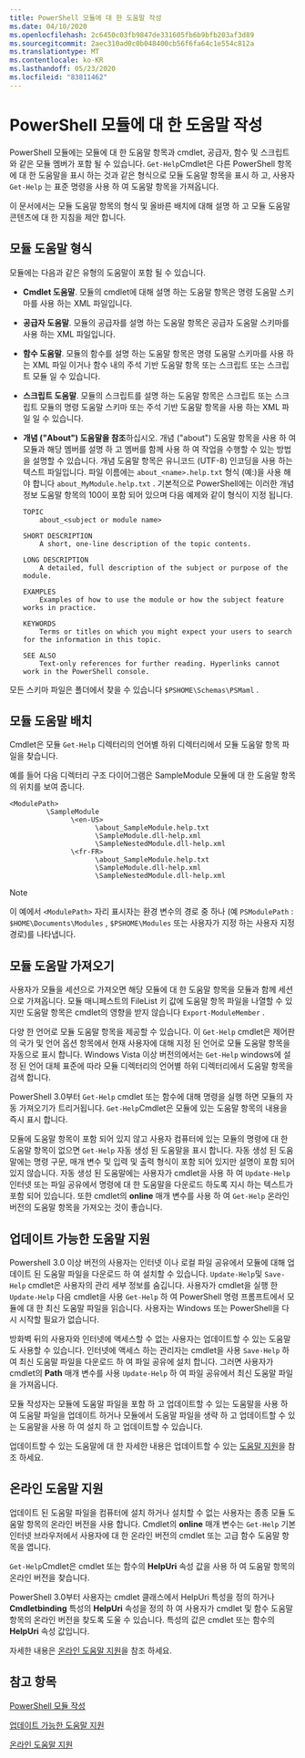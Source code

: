 ```yaml
---
title: PowerShell 모듈에 대 한 도움말 작성
ms.date: 04/10/2020
ms.openlocfilehash: 2c6450c03fb9847de331605fb6b9bfb203af3d89
ms.sourcegitcommit: 2aec310ad0c0b048400cb56f6fa64c1e554c812a
ms.translationtype: MT
ms.contentlocale: ko-KR
ms.lasthandoff: 05/23/2020
ms.locfileid: "83811462"
---
```

# <a name="writing-help-for-powershell-modules"></a>PowerShell 모듈에 대 한 도움말 작성

PowerShell 모듈에는 모듈에 대 한 도움말 항목과 cmdlet, 공급자, 함수 및 스크립트와 같은 모듈 멤버가 포함 될 수 있습니다. `Get-Help`Cmdlet은 다른 PowerShell 항목에 대 한 도움말을 표시 하는 것과 같은 형식으로 모듈 도움말 항목을 표시 하 고, 사용자 `Get-Help` 는 표준 명령을 사용 하 여 도움말 항목을 가져옵니다.

이 문서에서는 모듈 도움말 항목의 형식 및 올바른 배치에 대해 설명 하 고 모듈 도움말 콘텐츠에 대 한 지침을 제안 합니다.

## <a name="types-of-module-help"></a>모듈 도움말 형식

모듈에는 다음과 같은 유형의 도움말이 포함 될 수 있습니다.

- **Cmdlet 도움말**. 모듈의 cmdlet에 대해 설명 하는 도움말 항목은 명령 도움말 스키마를 사용 하는 XML 파일입니다.

- **공급자 도움말**. 모듈의 공급자를 설명 하는 도움말 항목은 공급자 도움말 스키마를 사용 하는 XML 파일입니다.

- **함수 도움말**. 모듈의 함수를 설명 하는 도움말 항목은 명령 도움말 스키마를 사용 하는 XML 파일 이거나 함수 내의 주석 기반 도움말 항목 또는 스크립트 또는 스크립트 모듈 일 수 있습니다.

- **스크립트 도움말**. 모듈의 스크립트를 설명 하는 도움말 항목은 스크립트 또는 스크립트 모듈의 명령 도움말 스키마 또는 주석 기반 도움말 항목을 사용 하는 XML 파일 일 수 있습니다.

- **개념 ("About") 도움말을 참조**하십시오. 개념 ("about") 도움말 항목을 사용 하 여 모듈과 해당 멤버를 설명 하 고 멤버를 함께 사용 하 여 작업을 수행할 수 있는 방법을 설명할 수 있습니다.
  개념 도움말 항목은 유니코드 (UTF-8) 인코딩을 사용 하는 텍스트 파일입니다. 파일 이름에는 `about_<name>.help.txt` 형식 (예:)을 사용 해야 합니다 `about_MyModule.help.txt` . 기본적으로 PowerShell에는 이러한 개념 정보 도움말 항목의 100이 포함 되어 있으며 다음 예제와 같이 형식이 지정 됩니다.

  ```
  TOPIC
      about_<subject or module name>

  SHORT DESCRIPTION
      A short, one-line description of the topic contents.

  LONG DESCRIPTION
      A detailed, full description of the subject or purpose of the module.

  EXAMPLES
      Examples of how to use the module or how the subject feature works in practice.

  KEYWORDS
      Terms or titles on which you might expect your users to search for the information in this topic.

  SEE ALSO
      Text-only references for further reading. Hyperlinks cannot work in the PowerShell console.

  ```

모든 스키마 파일은 폴더에서 찾을 수 있습니다 `$PSHOME\Schemas\PSMaml` .

## <a name="placement-of-module-help"></a>모듈 도움말 배치

Cmdlet은 모듈 `Get-Help` 디렉터리의 언어별 하위 디렉터리에서 모듈 도움말 항목 파일을 찾습니다.

예를 들어 다음 디렉터리 구조 다이어그램은 SampleModule 모듈에 대 한 도움말 항목의 위치를 보여 줍니다.

```
<ModulePath>
         \SampleModule
               \<en-US>
                     \about_SampleModule.help.txt
                     \SampleModule.dll-help.xml
                     \SampleNestedModule.dll-help.xml
               \<fr-FR>
                     \about_SampleModule.help.txt
                     \SampleModule.dll-help.xml
                     \SampleNestedModule.dll-help.xml

```

> [!NOTE]
> 이 예에서 `<ModulePath>` 자리 표시자는 환경 변수의 경로 중 하나 (예 `PSModulePath` : `$HOME\Documents\Modules` , `$PSHOME\Modules` 또는 사용자가 지정 하는 사용자 지정 경로)를 나타냅니다.

## <a name="getting-module-help"></a>모듈 도움말 가져오기

사용자가 모듈을 세션으로 가져오면 해당 모듈에 대 한 도움말 항목을 모듈과 함께 세션으로 가져옵니다. 모듈 매니페스트의 FileList 키 값에 도움말 항목 파일을 나열할 수 있지만 도움말 항목은 cmdlet의 영향을 받지 않습니다 `Export-ModuleMember` .

다양 한 언어로 모듈 도움말 항목을 제공할 수 있습니다. 이 `Get-Help` cmdlet은 제어판의 국가 및 언어 옵션 항목에서 현재 사용자에 대해 지정 된 언어로 모듈 도움말 항목을 자동으로 표시 합니다. Windows Vista 이상 버전의에서는 `Get-Help` windows에 설정 된 언어 대체 표준에 따라 모듈 디렉터리의 언어별 하위 디렉터리에서 도움말 항목을 검색 합니다.

PowerShell 3.0부터 `Get-Help` cmdlet 또는 함수에 대해 명령을 실행 하면 모듈의 자동 가져오기가 트리거됩니다. `Get-Help`Cmdlet은 모듈에 있는 도움말 항목의 내용을 즉시 표시 합니다.

모듈에 도움말 항목이 포함 되어 있지 않고 사용자 컴퓨터에 있는 모듈의 명령에 대 한 도움말 항목이 없으면 `Get-Help` 자동 생성 된 도움말을 표시 합니다. 자동 생성 된 도움말에는 명령 구문, 매개 변수 및 입력 및 출력 형식이 포함 되어 있지만 설명이 포함 되어 있지 않습니다. 자동 생성 된 도움말에는 사용자가 cmdlet을 사용 하 여 `Update-Help` 인터넷 또는 파일 공유에서 명령에 대 한 도움말을 다운로드 하도록 지시 하는 텍스트가 포함 되어 있습니다. 또한 cmdlet의 **online** 매개 변수를 사용 하 여 `Get-Help` 온라인 버전의 도움말 항목을 가져오는 것이 좋습니다.

## <a name="supporting-updatable-help"></a>업데이트 가능한 도움말 지원

Powershell 3.0 이상 버전의 사용자는 인터넷 이나 로컬 파일 공유에서 모듈에 대해 업데이트 된 도움말 파일을 다운로드 하 여 설치할 수 있습니다. `Update-Help`및 `Save-Help` cmdlet은 사용자의 관리 세부 정보를 숨깁니다. 사용자가 cmdlet을 실행 한 `Update-Help` 다음 cmdlet을 사용 `Get-Help` 하 여 PowerShell 명령 프롬프트에서 모듈에 대 한 최신 도움말 파일을 읽습니다.
사용자는 Windows 또는 PowerShell을 다시 시작할 필요가 없습니다.

방화벽 뒤의 사용자와 인터넷에 액세스할 수 없는 사용자는 업데이트할 수 있는 도움말도 사용할 수 있습니다.
인터넷에 액세스 하는 관리자는 cmdlet을 사용 `Save-Help` 하 여 최신 도움말 파일을 다운로드 하 여 파일 공유에 설치 합니다. 그러면 사용자가 cmdlet의 **Path** 매개 변수를 사용 `Update-Help` 하 여 파일 공유에서 최신 도움말 파일을 가져옵니다.

모듈 작성자는 모듈에 도움말 파일을 포함 하 고 업데이트할 수 있는 도움말을 사용 하 여 도움말 파일을 업데이트 하거나 모듈에서 도움말 파일을 생략 하 고 업데이트할 수 있는 도움말을 사용 하 여 설치 하 고 업데이트할 수 있습니다.

업데이트할 수 있는 도움말에 대 한 자세한 내용은 업데이트할 수 있는 [도움말 지원](./supporting-updatable-help.md)을 참조 하세요.

## <a name="supporting-online-help"></a>온라인 도움말 지원

업데이트 된 도움말 파일을 컴퓨터에 설치 하거나 설치할 수 없는 사용자는 종종 모듈 도움말 항목의 온라인 버전을 사용 합니다. Cmdlet의 **online** 매개 변수는 `Get-Help` 기본 인터넷 브라우저에서 사용자에 대 한 온라인 버전의 cmdlet 또는 고급 함수 도움말 항목을 엽니다.

`Get-Help`Cmdlet은 cmdlet 또는 함수의 **HelpUri** 속성 값을 사용 하 여 도움말 항목의 온라인 버전을 찾습니다.

PowerShell 3.0부터 사용자는 cmdlet 클래스에서 HelpUri 특성을 정의 하거나 **Cmdletbinding** 특성의 **HelpUri** 속성을 정의 하 여 사용자가 cmdlet 및 함수 도움말 항목의 온라인 버전을 찾도록 도울 수 있습니다. 특성의 값은 cmdlet 또는 함수의 **HelpUri** 속성 값입니다.

자세한 내용은 [온라인 도움말 지원](./supporting-online-help.md)을 참조 하세요.

## <a name="see-also"></a>참고 항목

[PowerShell 모듈 작성](../module/writing-a-windows-powershell-module.md)

[업데이트 가능한 도움말 지원](./supporting-updatable-help.md)

[온라인 도움말 지원](./supporting-online-help.md)
